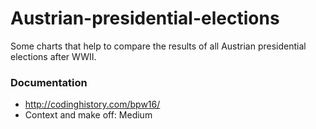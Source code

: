# Austrian-presidential-elections

Some charts that help to compare the results of all Austrian presidential elections after WWII.

### Documentation
- http://codinghistory.com/bpw16/
- Context and make off: Medium
